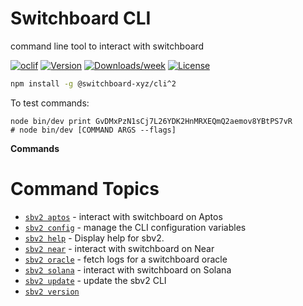 # Switchboard CLI

command line tool to interact with switchboard

[![oclif](https://img.shields.io/badge/cli-oclif-brightgreen.svg)](https://oclif.io)
[![Version](https://img.shields.io/npm/v/@switchboard-xyz/cli.svg)](https://npmjs.org/package/@switchboard-xyz/cli)
[![Downloads/week](https://img.shields.io/npm/dw/@switchboard-xyz/cli.svg)](https://npmjs.org/package/@switchboard-xyz/cli)
[![License](https://img.shields.io/npm/l/@switchboard-xyz/cli.svg)](https://github.com/switchboard-xyz/sbv2-core/blob/main/cli/LICENSE)

```bash
npm install -g @switchboard-xyz/cli^2
```

To test commands:

```
node bin/dev print GvDMxPzN1sCj7L26YDK2HnMRXEQmQ2aemov8YBtPS7vR
# node bin/dev [COMMAND ARGS --flags]
```

**Commands**

<!-- commands -->
# Command Topics

* [`sbv2 aptos`](../website/docs/dev/cli/aptos.md) - interact with switchboard on Aptos
* [`sbv2 config`](../website/docs/dev/cli/config.md) - manage the CLI configuration variables
* [`sbv2 help`](../website/docs/dev/cli/help.md) - Display help for sbv2.
* [`sbv2 near`](../website/docs/dev/cli/near.md) - interact with switchboard on Near
* [`sbv2 oracle`](../website/docs/dev/cli/oracle.md) - fetch logs for a switchboard oracle
* [`sbv2 solana`](../website/docs/dev/cli/solana.md) - interact with switchboard on Solana
* [`sbv2 update`](../website/docs/dev/cli/update.md) - update the sbv2 CLI
* [`sbv2 version`](../website/docs/dev/cli/version.md)

<!-- commandsstop -->
